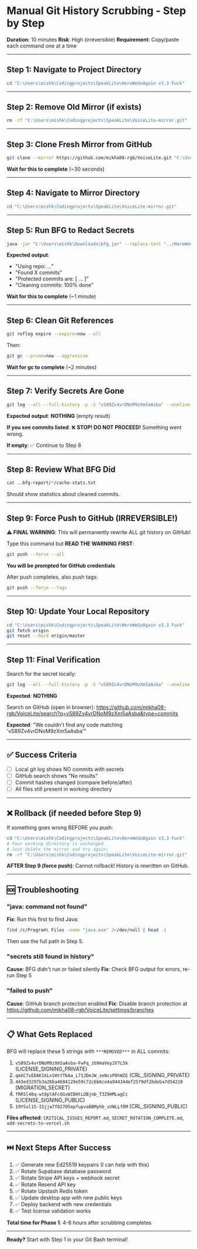 # Manual Git History Scrubbing - Step by Step

**Duration**: 10 minutes
**Risk**: High (irreversible)
**Requirement**: Copy/paste each command one at a time

---

## Step 1: Navigate to Project Directory

```bash
cd "C:\Users\mishk\Codingprojects\SpeakLite\HereWeGoAgain v3.3 Fuck"
```

---

## Step 2: Remove Old Mirror (if exists)

```bash
rm -rf "C:\Users\mishk\Codingprojects\SpeakLite\VoiceLite-mirror.git"
```

---

## Step 3: Clone Fresh Mirror from GitHub

```bash
git clone --mirror https://github.com/mikha08-rgb/VoiceLite.git "C:\Users\mishk\Codingprojects\SpeakLite\VoiceLite-mirror.git"
```

**Wait for this to complete** (~30 seconds)

---

## Step 4: Navigate to Mirror Directory

```bash
cd "C:\Users\mishk\Codingprojects\SpeakLite\VoiceLite-mirror.git"
```

---

## Step 5: Run BFG to Redact Secrets

```bash
java -jar "C:\Users\mishk\Downloads\bfg.jar" --replace-text "../HereWeGoAgain v3.3 Fuck/secrets-to-redact.txt" .
```

**Expected output**:
- "Using repo: ..."
- "Found X commits"
- "Protected commits are: [ ... ]"
- "Cleaning commits: 100% done"

**Wait for this to complete** (~1 minute)

---

## Step 6: Clean Git References

```bash
git reflog expire --expire=now --all
```

Then:

```bash
git gc --prune=now --aggressive
```

**Wait for gc to complete** (~2 minutes)

---

## Step 7: Verify Secrets Are Gone

```bash
git log --all --full-history -p -S "vS89Zv4vrDNoM9zXm5aAsba" --oneline
```

**Expected output**: **NOTHING** (empty result)

**If you see commits listed**: ❌ **STOP! DO NOT PROCEED!** Something went wrong.

**If empty**: ✅ Continue to Step 8

---

## Step 8: Review What BFG Did

```bash
cat ..bfg-report/*/cache-stats.txt
```

Should show statistics about cleaned commits.

---

## Step 9: Force Push to GitHub (IRREVERSIBLE!)

⚠️ **FINAL WARNING**: This will permanently rewrite ALL git history on GitHub!

Type this command but **READ THE WARNING FIRST**:

```bash
git push --force --all
```

**You will be prompted for GitHub credentials**

After push completes, also push tags:

```bash
git push --force --tags
```

---

## Step 10: Update Your Local Repository

```bash
cd "C:\Users\mishk\Codingprojects\SpeakLite\HereWeGoAgain v3.3 Fuck"
git fetch origin
git reset --hard origin/master
```

---

## Step 11: Final Verification

Search for the secret locally:

```bash
git log --all --full-history -p -S "vS89Zv4vrDNoM9zXm5aAsba" --oneline
```

**Expected**: **NOTHING**

Search on GitHub (open in browser):
https://github.com/mikha08-rgb/VoiceLite/search?q=vS89Zv4vrDNoM9zXm5aAsba&type=commits

**Expected**: "We couldn't find any code matching 'vS89Zv4vrDNoM9zXm5aAsba'"

---

## ✅ Success Criteria

- [ ] Local git log shows NO commits with secrets
- [ ] GitHub search shows "No results"
- [ ] Commit hashes changed (compare before/after)
- [ ] All files still present in working directory

---

## ❌ Rollback (if needed before Step 9)

If something goes wrong BEFORE you push:

```bash
cd "C:\Users\mishk\Codingprojects\SpeakLite\HereWeGoAgain v3.3 Fuck"
# Your working directory is unchanged
# Just delete the mirror and try again:
rm -rf "C:\Users\mishk\Codingprojects\SpeakLite\VoiceLite-mirror.git"
```

**AFTER Step 9 (force push)**: Cannot rollback! History is rewritten on GitHub.

---

## 🆘 Troubleshooting

### "java: command not found"
**Fix**: Run this first to find Java:
```bash
find /c/Program\ Files -name "java.exe" 2>/dev/null | head -1
```
Then use the full path in Step 5.

### "secrets still found in history"
**Cause**: BFG didn't run or failed silently
**Fix**: Check BFG output for errors, re-run Step 5

### "failed to push"
**Cause**: GitHub branch protection enabled
**Fix**: Disable branch protection at https://github.com/mikha08-rgb/VoiceLite/settings/branches

---

## 📋 What Gets Replaced

BFG will replace these 5 strings with `***REMOVED***` in ALL commits:

1. `vS89Zv4vrDNoM9zXm5aAsba-FwFq_zb9maVey2V7L5k` (LICENSE_SIGNING_PRIVATE)
2. `qmXC7vEDAK1XLsSHttTbAa_L71JDmJW_zeNcsPOhWZE` (CRL_SIGNING_PRIVATE)
3. `443ed3297b3a26ba4684129e59c72c6b6ce4a944344ef2579df2bdeba7d54210` (MIGRATION_SECRET)
4. `fRR5l40q-wt8ptAFcOGsWIBHtLDBjnb_T3Z9HMLwgCc` (LICENSE_SIGNING_PUBLIC)
5. `19Y5ul1S-ISjja7f827O5epfupvaBBMyhb_uVWLLf8M` (CRL_SIGNING_PUBLIC)

**Files affected**: `CRITICAL_ISSUES_REPORT.md`, `SECRET_ROTATION_COMPLETE.md`, `add-secrets-to-vercel.sh`

---

## ⏭️ Next Steps After Success

1. ✅ Generate new Ed25519 keypairs (I can help with this)
2. ✅ Rotate Supabase database password
3. ✅ Rotate Stripe API keys + webhook secret
4. ✅ Rotate Resend API key
5. ✅ Rotate Upstash Redis token
6. ✅ Update desktop app with new public keys
7. ✅ Deploy backend with new credentials
8. ✅ Test license validation works

**Total time for Phase 1**: 4-6 hours after scrubbing completes

---

**Ready?** Start with Step 1 in your Git Bash terminal!
